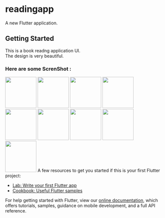 # readingapp

A new Flutter application.

## Getting Started

This is a book readng application UI.<br>
The design is very beautiful.

### Here are some ScrenShot :

<img src="https://user-images.githubusercontent.com/56965382/80820453-82be1d80-8bf4-11ea-94f0-5788c691a8e0.jpg" width="100">
<img src="https://user-images.githubusercontent.com/56965382/80820687-ff50fc00-8bf4-11ea-8600-efe18c8dc392.jpg" width="100">
<img src="https://user-images.githubusercontent.com/56965382/80820932-71c1dc00-8bf5-11ea-8de7-13cf4633ea81.jpg" width="100">
<img src="https://user-images.githubusercontent.com/56965382/80820934-74bccc80-8bf5-11ea-98fc-bd3666c8340f.jpg" width="100">
<img src="https://user-images.githubusercontent.com/56965382/80820944-78505380-8bf5-11ea-82ad-cfd49bcda3a9.jpg" width="100">
<img src="https://user-images.githubusercontent.com/56965382/80820951-7ab2ad80-8bf5-11ea-8fad-43667dee6650.jpg" width="100">
<img src="https://user-images.githubusercontent.com/56965382/80820958-7dad9e00-8bf5-11ea-831f-e2baa887162c.jpg" width="100">
<img src="https://user-images.githubusercontent.com/56965382/80824611-6e7e1e80-8bfc-11ea-80b6-f4c4522c4f9a.jpg" width="100">
<img src="https://user-images.githubusercontent.com/56965382/80858772-1cc7a980-8c79-11ea-9536-e3af3f89a98f.jpg" width="100">
A few resources to get you started if this is your first Flutter project:

- [Lab: Write your first Flutter app](https://flutter.dev/docs/get-started/codelab)
- [Cookbook: Useful Flutter samples](https://flutter.dev/docs/cookbook)

For help getting started with Flutter, view our
[online documentation](https://flutter.dev/docs), which offers tutorials,
samples, guidance on mobile development, and a full API reference.
